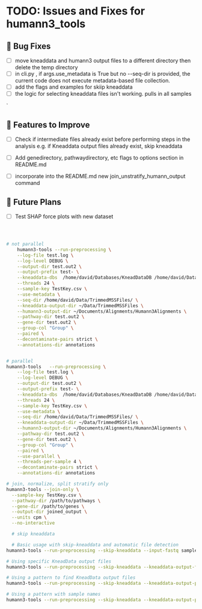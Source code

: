 

# TODO: Issues and Fixes for humann3_tools

## 🐞 Bug Fixes
- [ ] move kneaddata and humann3 output files to a different directory then delete the temp directory
- [ ] in cli.py , if args.use_metadata is True but no --seq-dir is provided, the current code does not execute metadata-based file collection.
- [ ] add the flags and examples for skiip kneaddata	
- [ ] the logic for selecting kneaddata files isn't working. pulls in all samples

`

## 🔧 Features to Improve
- [ ] Check if intermediate files already exist before performing steps in the analysis
        e.g. if Kneaddata output files already exist, skip kneaddata
- [ ] Add genedirectory, pathwaydirectory, etc flags to options section in README.md
- [ ] incorporate into the README.md new join_unstratify_humann_output command


## 📅 Future Plans
- [ ] Test SHAP force plots with new dataset


```bash


	
# not parallel	
	humann3-tools --run-preprocessing \
	--log-file test.log \
	--log-level DEBUG \
	--output-dir test.out2 \
	--output-prefix test- \
	--kneaddata-dbs  /home/david/Databases/KneadDataDB /home/david/Databases/BT2ContaminantDB \
	--threads 24 \
	--sample-key TestKey.csv \
	--use-metadata \
	--seq-dir /home/david/Data/TrimmedMSSFiles/ \
  	--kneaddata-output-dir ~/Data/TrimmedMSSFiles \
  	--humann3-output-dir ~/Documents/Alignments/Humann3Alignments \
	--pathway-dir test.out2 \
	--gene-dir test.out2 \
	--group-col "Group" \
	--paired \
	--decontaminate-pairs strict \
	--annotations-dir annotations 


# parallel
humann3-tools 	--run-preprocessing \
	--log-file test.log \
	--log-level DEBUG \
	--output-dir test.out2 \
	--output-prefix test- \
	--kneaddata-dbs  /home/david/Databases/KneadDataDB /home/david/Databases/BT2ContaminantDB \
	--threads 24 \
	--sample-key TestKey.csv \
	--use-metadata \
	--seq-dir /home/david/Data/TrimmedMSSFiles/ \
  	--kneaddata-output-dir ~/Data/TrimmedMSSFiles \
  	--humann3-output-dir ~/Documents/Alignments/Humann3Alignments \
	--pathway-dir test.out2 \
	--gene-dir test.out2 \
	--group-col "Group" \
	--paired \
	--use-parallel \
	--threads-per-sample 4 \
	--decontaminate-pairs strict \
	--annotations-dir annotations 

# join, normalize, split stratify only
humann3-tools --join-only \
  --sample-key TestKey.csv \
  --pathway-dir /path/to/pathways \
  --gene-dir /path/to/genes \
  --output-dir joined_output \
  --units cpm \
  --no-interactive

  # skip kneaddata

  # Basic usage with skip-kneaddata and automatic file detection
humann3-tools --run-preprocessing --skip-kneaddata --input-fastq sample1.fastq sample2.fastq

# Using specific KneadData output files
humann3-tools --run-preprocessing --skip-kneaddata --kneaddata-output-files /path/to/sample1_paired_1.fastq /path/to/sample1_paired_2.fastq 

# Using a pattern to find KneadData output files
humann3-tools --run-preprocessing --skip-kneaddata --kneaddata-output-pattern "/path/to/kneaddata_output/*/*paired*.fastq"

# Using a pattern with sample names
humann3-tools --run-preprocessing --skip-kneaddata --kneaddata-output-pattern "/path/to/kneaddata_output/{sample}*paired*.fastq"

